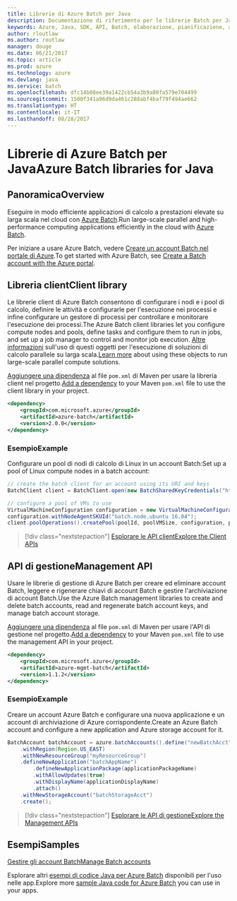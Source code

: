 ```yaml
---
title: Librerie di Azure Batch per Java
description: Documentazione di riferimento per le librerie Batch per Java
keywords: Azure, Java, SDK, API, Batch, elaborazione, pianificazione, a esecuzione prolungata
author: rloutlaw
ms.author: routlaw
manager: douge
ms.date: 06/21/2017
ms.topic: article
ms.prod: azure
ms.technology: azure
ms.devlang: java
ms.service: batch
ms.openlocfilehash: dfc14b08ee39a1422cb54a3b9a80fa579e704499
ms.sourcegitcommit: 1500f341a96d9da461c288abf4baf79f494ae662
ms.translationtype: HT
ms.contentlocale: it-IT
ms.lasthandoff: 08/28/2017
---
```

# <a name="azure-batch-libraries-for-java"></a><span data-ttu-id="d47da-104">Librerie di Azure Batch per Java</span><span class="sxs-lookup"><span data-stu-id="d47da-104">Azure Batch libraries for Java</span></span>

## <a name="overview"></a><span data-ttu-id="d47da-105">Panoramica</span><span class="sxs-lookup"><span data-stu-id="d47da-105">Overview</span></span>

<span data-ttu-id="d47da-106">Eseguire in modo efficiente applicazioni di calcolo a prestazioni elevate su larga scala nel cloud con [Azure Batch](/azure/batch/batch-technical-overview).</span><span class="sxs-lookup"><span data-stu-id="d47da-106">Run large-scale parallel and high-performance computing applications efficiently in the cloud with [Azure Batch](/azure/batch/batch-technical-overview).</span></span>   

<span data-ttu-id="d47da-107">Per iniziare a usare Azure Batch, vedere [Creare un account Batch nel portale di Azure](/azure/batch/batch-account-create-portal).</span><span class="sxs-lookup"><span data-stu-id="d47da-107">To get started with Azure Batch, see [Create a Batch account with the Azure portal](/azure/batch/batch-account-create-portal).</span></span>

## <a name="client-library"></a><span data-ttu-id="d47da-108">Libreria client</span><span class="sxs-lookup"><span data-stu-id="d47da-108">Client library</span></span>

<span data-ttu-id="d47da-109">Le librerie client di Azure Batch consentono di configurare i nodi e i pool di calcolo, definire le attività e configurarle per l'esecuzione nei processi e infine configurare un gestore di processi per controllare e monitorare l'esecuzione dei processi.</span><span class="sxs-lookup"><span data-stu-id="d47da-109">The Azure Batch client libraries let you configure compute nodes and pools, define tasks and configure them to run in jobs, and set up a job manager to control and monitor job execution.</span></span> <span data-ttu-id="d47da-110">[Altre informazioni](/azure/batch/batch-api-basics) sull'uso di questi oggetti per l'esecuzione di soluzioni di calcolo parallele su larga scala.</span><span class="sxs-lookup"><span data-stu-id="d47da-110">[Learn more](/azure/batch/batch-api-basics) about using these objects to run large-scale parallel compute solutions.</span></span>

<span data-ttu-id="d47da-111">[Aggiungere una dipendenza](https://maven.apache.org/guides/getting-started/index.html#How_do_I_use_external_dependencies) al file `pom.xml` di Maven per usare la libreria client nel progetto.</span><span class="sxs-lookup"><span data-stu-id="d47da-111">[Add a dependency](https://maven.apache.org/guides/getting-started/index.html#How_do_I_use_external_dependencies) to your Maven `pom.xml` file to use the client library in your project.</span></span>

```XML
<dependency>
    <groupId>com.microsoft.azure</groupId>
    <artifactId>azure-batch</artifactId>
    <version>2.0.0</version>
</dependency>
```   

### <a name="example"></a><span data-ttu-id="d47da-112">Esempio</span><span class="sxs-lookup"><span data-stu-id="d47da-112">Example</span></span>

<span data-ttu-id="d47da-113">Configurare un pool di nodi di calcolo di Linux in un account Batch:</span><span class="sxs-lookup"><span data-stu-id="d47da-113">Set up a pool of Linux compute nodes in a batch account:</span></span>

```java
// create the batch client for an account using its URI and keys
BatchClient client = BatchClient.open(new BatchSharedKeyCredentials("https://fabrikambatch.eastus.batch.azure.com", "fabrikambatch", batchKey));

// configure a pool of VMs to use 
VirtualMachineConfiguration configuration = new VirtualMachineConfiguration();
configuration.withNodeAgentSKUId("batch.node.ubuntu 16.04");
client.poolOperations().createPool(poolId, poolVMSize, configuration, poolVMCount);
```

> [!div class="nextstepaction"]
> [<span data-ttu-id="d47da-114">Esplorare le API client</span><span class="sxs-lookup"><span data-stu-id="d47da-114">Explore the Client APIs</span></span>](/java/api/overview/azure/batch/clientlibrary)


## <a name="management-api"></a><span data-ttu-id="d47da-115">API di gestione</span><span class="sxs-lookup"><span data-stu-id="d47da-115">Management API</span></span>

<span data-ttu-id="d47da-116">Usare le librerie di gestione di Azure Batch per creare ed eliminare account Batch, leggere e rigenerare chiavi di account Batch e gestire l'archiviazione di account Batch.</span><span class="sxs-lookup"><span data-stu-id="d47da-116">Use the Azure Batch management libraries to create and delete batch accounts, read and regenerate batch account keys, and manage batch account storage.</span></span>

<span data-ttu-id="d47da-117">[Aggiungere una dipendenza](https://maven.apache.org/guides/getting-started/index.html#How_do_I_use_external_dependencies) al file `pom.xml` di Maven per usare l'API di gestione nel progetto.</span><span class="sxs-lookup"><span data-stu-id="d47da-117">[Add a dependency](https://maven.apache.org/guides/getting-started/index.html#How_do_I_use_external_dependencies) to your Maven `pom.xml` file to use the management API in your project.</span></span>

```XML
<dependency>
    <groupId>com.microsoft.azure</groupId>
    <artifactId>azure-mgmt-batch</artifactId>
    <version>1.1.2</version>
</dependency>
```

### <a name="example"></a><span data-ttu-id="d47da-118">Esempio</span><span class="sxs-lookup"><span data-stu-id="d47da-118">Example</span></span>

<span data-ttu-id="d47da-119">Creare un account Azure Batch e configurare una nuova applicazione e un account di archiviazione di Azure corrispondente.</span><span class="sxs-lookup"><span data-stu-id="d47da-119">Create an Azure Batch account and configure a new application and Azure storage account for it.</span></span>

```java
BatchAccount batchAccount = azure.batchAccounts().define("newBatchAcct")
    .withRegion(Region.US_EAST)
    .withNewResourceGroup("myResourceGroup")
    .defineNewApplication("batchAppName")
        .defineNewApplicationPackage(applicationPackageName)
        .withAllowUpdates(true)
        .withDisplayName(applicationDisplayName)
        .attach()
    .withNewStorageAccount("batchStorageAcct")
    .create();
```

> [!div class="nextstepaction"]
> [<span data-ttu-id="d47da-120">Esplorare le API di gestione</span><span class="sxs-lookup"><span data-stu-id="d47da-120">Explore the Management APIs</span></span>](/java/api/overview/azure/batch/managementapi)


## <a name="samples"></a><span data-ttu-id="d47da-121">Esempi</span><span class="sxs-lookup"><span data-stu-id="d47da-121">Samples</span></span>

<span data-ttu-id="d47da-122">[Gestire gli account Batch][1]</span><span class="sxs-lookup"><span data-stu-id="d47da-122">[Manage Batch accounts][1]</span></span>   

<span data-ttu-id="d47da-123">Esplorare altri [esempi di codice Java per Azure Batch](https://azure.microsoft.com/resources/samples/?platform=java&term=batch) disponibili per l'uso nelle app.</span><span class="sxs-lookup"><span data-stu-id="d47da-123">Explore more [sample Java code for Azure Batch](https://azure.microsoft.com/resources/samples/?platform=java&term=batch) you can use in your apps.</span></span>

[1]: https://github.com/Azure-Samples/batch-java-manage-batch-accounts